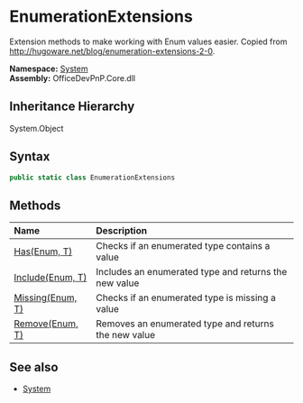 # EnumerationExtensions
Extension methods to make working with Enum values easier. Copied from http://hugoware.net/blog/enumeration-extensions-2-0.  

**Namespace:** [System](System.md)  
**Assembly:** OfficeDevPnP.Core.dll  
## Inheritance Hierarchy
System.Object  

## Syntax
```C#
public static class EnumerationExtensions
```
## Methods
|**Name**|**Description**|
|:-----|:-----|
| [Has(Enum, T)](System.EnumerationExtensions.b862e00e.md) | Checks if an enumerated type contains a value
| [Include(Enum, T)](System.EnumerationExtensions.490bc795.md) | Includes an enumerated type and returns the new value
| [Missing(Enum, T)](System.EnumerationExtensions.e13d1ee6.md) | Checks if an enumerated type is missing a value
| [Remove(Enum, T)](System.EnumerationExtensions.1e2acb5d.md) | Removes an enumerated type and returns the new value
## See also
- [System](System.md)
